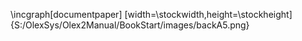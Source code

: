 \incgraph[documentpaper]
[width=\stockwidth,height=\stockheight]{S:/OlexSys/Olex2Manual/BookStart/images/backA5.png}